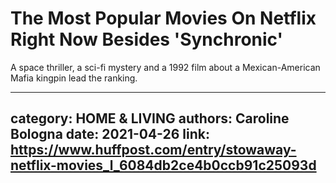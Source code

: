 # The Most Popular Movies On Netflix Right Now Besides 'Synchronic'

A space thriller, a sci-fi mystery and a 1992 film about a Mexican-American Mafia kingpin lead the ranking.

---
category: HOME & LIVING
authors: Caroline Bologna
date: 2021-04-26
link: https://www.huffpost.com/entry/stowaway-netflix-movies_l_6084db2ce4b0ccb91c25093d
---
